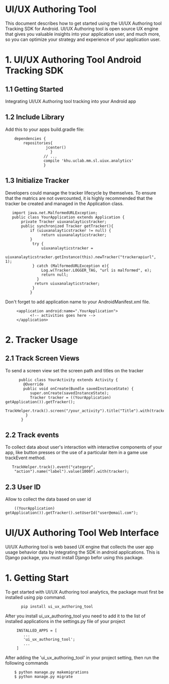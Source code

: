 # UI/UX Authoring Tool

This document describes how to get started using the UI/UX Authoring tool Tracking SDK for Android. UI/UX Authoring tool is open source UX engine that gives you valuable insights into your application user, and much more, so you can optimize your strategy and experience of your application user.


# 1. UI/UX Authoring Tool Android Tracking SDK

## 1.1 Getting Started

Integrating UI/UX Authoring tool tracking into your Android app

## 1.2 Include Library

Add this to your apps build.gradle file:

        dependencies {
            repositories{
                      jcenter()
                        }
                     // ...
                     compile 'khu.uclab.mm.sl.uiux.analytics'
                     }

## 1.3 Initialize Tracker

Developers could manage the tracker lifecycle by themselves. To ensure that the matrics are not overcounted, it is highly recommended that the tracker be created and managed in the Application class. 

       import java.net.MalformedURLException;
       public class YourApplication extends Application {
           private Tracker uiuxanalayticstracker;
           public synchronized Tracker getTracker(){
               if (uiuxanalayticstracker != null) {
                    return uiuxanalayticstracker;
               }
                try {
                    uiuxanalayticstracker = 
                    uiuxanalayticstracker.getInstance(this).newTracker("trackerapiurl", 1);
                } catch (MalformedURLException e){
                    Log.w(Tracker.LOGGER_TAG, "url is malformed", e);
                    return null;
                  }
                 return uiuxanalayticstracker;
                }     
               }

Don't forget to add application name to your AndroidManifest.xml file.

         <application android:name=".YourApplication">
               <!-- activities goes here -->
         </application>

# 2. Tracker Usage

## 2.1 Track Screen Views

To send a screen view set the screen path and titles on the tracker

          public class YourActivity extends Activity {
            @Override
            public void onCreate(Bundle savedInstanceState) {
               super.onCreate(savedInstanceState);
               Tracker tracker = ((YourApplication) getApplication()).getTracker();
               TrackHelper.track().screen("/your_activity").title("Title").with(tracker);
             }
           }

## 2.2 Track events 

To collect data about user's interaction with interactive components of your app, like button presses or the use of a particular item in a game use trackEvent method.

       TrackHelper.track().event("category", 
        "action").name("label").value(1000f).with(tracker);

## 2.3 User ID

Allow to collect the data based on user id

        ((YourApplication) getApplication()).getTracker().setUserId("user@email.com");






# UI/UX Authoring Tool Web Interface

UI/UX Authoring tool is web based UX engine that collects the user app usage behavior data by integrating the SDK in android applications. This is Django package, you must install Django befor using this package.

# 1. Getting Start

To get started with UI/UX Authoring tool analytics, the package must first be installed using pip command.

           pip install ui_ux_authoring_tool

After you install ui_ux_authoring_tool you need to add it to the list of installed applications in the settings.py file of your project

         INSTALLED_APPS = [
            ...
            'ui_ux_authoring_tool';
            ...
         ]

After adding the 'ui_ux_authoring_tool' in your project setting, then run the following commands

        $ python manage.py makemigrations
        $ python manage.py migrate  
